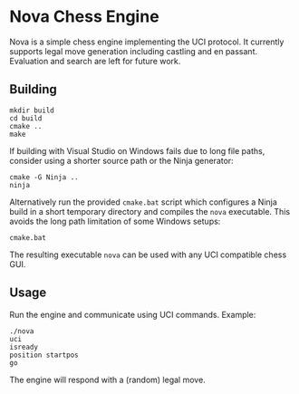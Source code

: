 # Nova Chess Engine

Nova is a simple chess engine implementing the UCI protocol. It currently supports legal move generation including castling and en passant. Evaluation and search are left for future work.

## Building

```
mkdir build
cd build
cmake ..
make
```

If building with Visual Studio on Windows fails due to long file paths,
consider using a shorter source path or the Ninja generator:

```
cmake -G Ninja ..
ninja
```

Alternatively run the provided `cmake.bat` script which configures a Ninja
build in a short temporary directory and compiles the `nova` executable. This
avoids the long path limitation of some Windows setups:

```
cmake.bat
```

The resulting executable `nova` can be used with any UCI compatible chess GUI.

## Usage

Run the engine and communicate using UCI commands. Example:

```
./nova
uci
isready
position startpos
go
```

The engine will respond with a (random) legal move.
